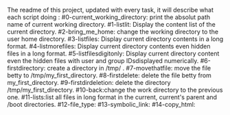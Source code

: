 The readme of this project, updated with every task, it will describe what each script doing :
#0-current_working_directory: print the absolut path name of current working directory.
#1-listlit: Display the content list of the current directory.
#2-bring_me_home: change the working directory to the user home directory.
#3-listfiles: Display current directory contents in a long format.
#4-listmorefiles: Display current directory contents even hidden files in a long format.
#5-listfilesdigitonly: Display current directory content even the hidden files with user and group IDsdisplayed numerically. 
#6-firstdirectory: create a directory in /tmp/ .
#7-movethatfile: move the file betty  to /tmp/my_first_directory.
#8-firstdelete: delete the file betty from my_first_directory.
#9-firstdirdeletion: delete the directory /tmp/my_first_directory.
#10-back:change the work directory to the previous one.
#11-lists:list all files in long format in the current, current's parent and /boot directories.
#12-file_type:
#13-symbolic_link:
#14-copy_html:
